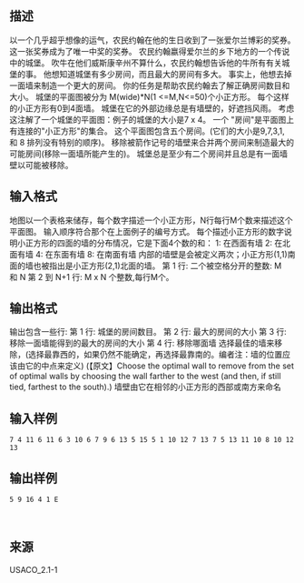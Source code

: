 ## 描述

以一个几乎超乎想像的运气，农民约翰在他的生日收到了一张爱尔兰博彩的奖券。 这一张奖券成为了唯一中奖的奖券。 农民约翰嬴得爱尔兰的乡下地方的一个传说中的城堡。 吹牛在他们威斯康辛州不算什么，农民约翰想告诉他的牛所有有关城堡的事。 他想知道城堡有多少房间，而且最大的房间有多大。 事实上，他想去掉一面墙来制造一个更大的房间。 你的任务是帮助农民约翰去了解正确房间数目和大小。 城堡的平面图被分为 M(wide)*N(1 <=M,N<=50)个小正方形。 每个这样的小正方形有0到4面墙。 城堡在它的外部边缘总是有墙壁的，好遮挡风雨。 考虑这注解了一个城堡的平面图：<img src="/JudgeOnline/upload/image/20170720/20170720153417_64213.png" alt="" />例子的城堡的大小是7 x 4。 一个 "房间"是平面图上有连接的"小正方形"的集合。 这个平面图包含五个房间。(它们的大小是9,7,3,1, 和 8 排列没有特别的顺序)。 移除被箭作记号的墙壁来合并两个房间来制造最大的可能房间(移除一面墙所能产生的)。 城堡总是至少有二个房间并且总是有一面墙壁以可能被移除。

## 输入格式

地图以一个表格来储存，每个数字描述一个小正方形，N行每行M个数来描述这个平面图。 输入顺序符合那个在上面例子的编号方式。 每个描述小正方形的数字说明小正方形的四面的墙的分布情况，它是下面4个数的和： 1: 在西面有墙 2: 在北面有墙 4: 在东面有墙 8: 在南面有墙 内部的墙壁是会被定义两次；小正方形(1,1)南面的墙也被指出是小正方形(2,1)北面的墙。 第 1 行: 二个被空格分开的整数: M 和 N 第 2 到 N+1 行: M x N 个整数,每行M个。

## 输出格式

输出包含一些行: 第 1 行: 城堡的房间数目。 第 2 行: 最大的房间的大小 第 3 行: 移除一面墙能得到的最大的房间的大小 第 4 行: 移除哪面墙 选择最佳的墙来移除，(选择最靠西的，如果仍然不能确定，再选择最靠南的。编者注：墙的位置应该由它的中点来定义) (【原文】Choose the optimal wall to remove from the set of optimal walls by choosing the wall farther to the west (and then, if still tied, farthest to the south).) 墙壁由它在相邻的小正方形的西部或南方来命名

## 输入样例

```plaintext
7 4 11 6 11 6 3 10 6 7 9 6 13 5 15 5 1 10 12 7 13 7 5 13 11 10 8 10 12 13
```

## 输出样例

```plaintext
5 9 16 4 1 E
```



 

## 来源

USACO_2.1-1

